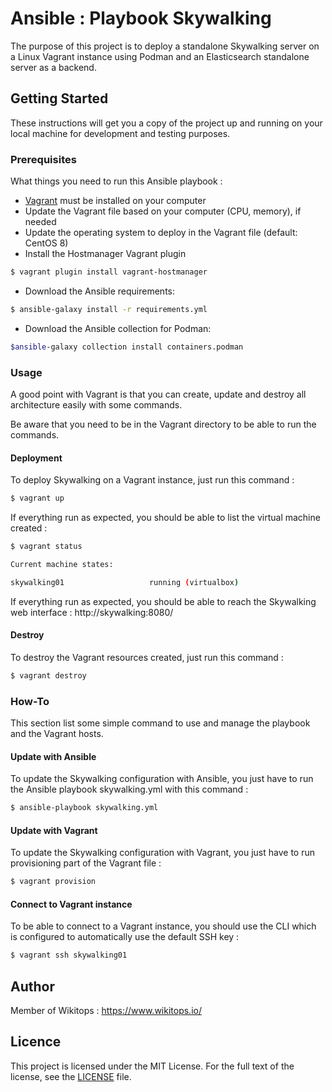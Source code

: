 # Ansible : Playbook Skywalking

The purpose of this project is to deploy a standalone Skywalking server on a Linux Vagrant instance using Podman and an Elasticsearch standalone server as a backend.

## Getting Started

These instructions will get you a copy of the project up and running on your local machine for development and testing purposes.

### Prerequisites

What things you need to run this Ansible playbook :

* [Vagrant](https://www.vagrantup.com/docs/installation/) must be installed on your computer
* Update the Vagrant file based on your computer (CPU, memory), if needed
* Update the operating system to deploy in the Vagrant file (default: CentOS 8)
* Install the Hostmanager Vagrant plugin

```bash
$ vagrant plugin install vagrant-hostmanager
```
* Download the Ansible requirements:

```bash
$ ansible-galaxy install -r requirements.yml
```
* Download the Ansible collection for Podman:

```bash
$ansible-galaxy collection install containers.podman
```

### Usage

A good point with Vagrant is that you can create, update and destroy all architecture easily with some commands.

Be aware that you need to be in the Vagrant directory to be able to run the commands.

#### Deployment

To deploy Skywalking on a Vagrant instance, just run this command :

```bash
$ vagrant up
```

If everything run as expected, you should be able to list the virtual machine created :

```bash
$ vagrant status

Current machine states:

skywalking01                   running (virtualbox)
```

If everything run as expected, you should be able to reach the Skywalking web interface : http://skywalking:8080/

#### Destroy

To destroy the Vagrant resources created, just run this command :

```bash
$ vagrant destroy
```

### How-To

This section list some simple command to use and manage the playbook and the Vagrant hosts.

#### Update with Ansible

To update the Skywalking configuration with Ansible, you just have to run the Ansible playbook skywalking.yml with this command :

```bash
$ ansible-playbook skywalking.yml
```

#### Update with Vagrant

To update the Skywalking configuration with Vagrant, you just have to run provisioning part of the Vagrant file :

```bash
$ vagrant provision
```

#### Connect to Vagrant instance

To be able to connect to a Vagrant instance, you should use the CLI which is configured to automatically use the default SSH key :

```bash
$ vagrant ssh skywalking01
```

## Author

Member of Wikitops : https://www.wikitops.io/

## Licence

This project is licensed under the MIT License. For the full text of the license, see the [LICENSE](LICENSE) file.
